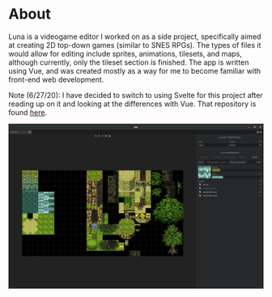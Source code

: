 # About

Luna is a videogame editor I worked on as a side project, specifically aimed at
creating 2D top-down games (similar to SNES RPGs). The types of files it would
allow for editing include sprites, animations, tilesets, and maps, although
currently, only the tileset section is finished. The app is written using Vue,
and was created mostly as a way for me to become familiar with front-end web
development.

Note (6/27/20): I have decided to switch to using Svelte for this project after
reading up on it and looking at the differences with Vue. That repository is
found [here](https://github.com/litearc/luna).

![editor](editor.png)